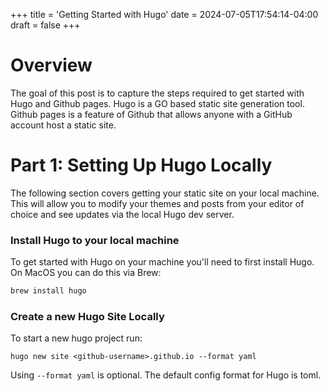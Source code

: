 +++
title = 'Getting Started with Hugo'
date = 2024-07-05T17:54:14-04:00
draft = false
+++

# Overview

The goal of this post is to capture the steps required to get started with Hugo and Github pages. Hugo is a GO based static site generation tool. Github pages is a feature of Github that allows anyone with a GitHub account host a static site.


# Part 1: Setting Up Hugo Locally
The following section covers getting your static site on your local machine. This will allow you to modify your themes and posts from your editor of choice and see updates via the local Hugo dev server.

### Install Hugo to your local machine
To get started with Hugo on your machine you'll need to first install Hugo. On MacOS you can do this via Brew:
```bash
brew install hugo
```

### Create a new Hugo Site Locally

To start a new hugo project run:
```
hugo new site <github-username>.github.io --format yaml
```

Using `--format yaml` is optional. The default config format for Hugo is toml.





